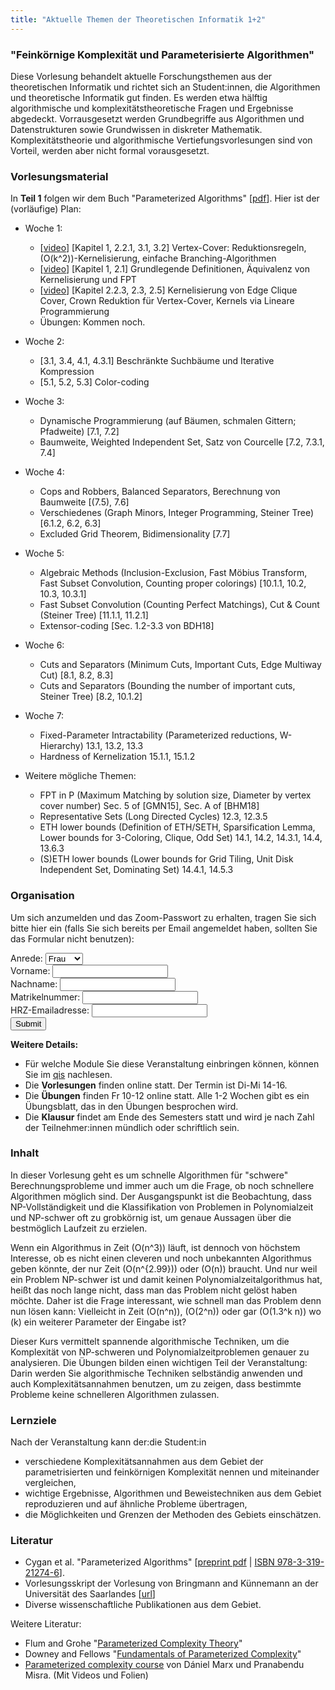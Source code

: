 ```yaml
---
title: "Aktuelle Themen der Theoretischen Informatik 1+2"
---
```

### "Feinkörnige Komplexität und Parameterisierte Algorithmen"
Diese Vorlesung behandelt aktuelle Forschungsthemen aus der theoretischen Informatik und richtet sich an Student:innen, die Algorithmen und theoretische Informatik gut finden.
Es werden etwa hälftig algorithmische und komplexitätstheoretische Fragen und Ergebnisse abgedeckt.
Vorrausgesetzt werden Grundbegriffe aus Algorithmen und Datenstrukturen sowie Grundwissen in diskreter Mathematik. Komplexitätstheorie und algorithmische Vertiefungsvorlesungen sind von Vorteil, werden aber nicht formal vorausgesetzt.

### Vorlesungsmaterial

In **Teil 1** folgen wir dem Buch "Parameterized Algorithms" [[pdf](https://www.mimuw.edu.pl/~malcin/book/parameterized-algorithms.pdf)].
Hier ist der (vorläufige) Plan:

- Woche 1:
  - [[video](/teaching/winter20/ati/01-VertexCover.mp4)] [Kapitel 1, 2.2.1, 3.1, 3.2] Vertex-Cover: Reduktionsregeln, \(O(k^2)\)-Kernelisierung, einfache Branching-Algorithmen 
  - [[video](/teaching/winter20/ati/02-Definitionen.mp4)] [Kapitel 1, 2.1] Grundlegende Definitionen, Äquivalenz von Kernelisierung und FPT
  - [[video](/teaching/winter20/ati/03-Kernels.mp4)] [Kapitel 2.2.3, 2.3, 2.5] Kernelisierung von Edge Clique Cover, Crown Reduktion für Vertex-Cover, Kernels via Lineare Programmierung
  - Übungen: Kommen noch.

- Woche 2:
  - [3.1, 3.4, 4.1, 4.3.1] Beschränkte Suchbäume und Iterative Kompression 
  - [5.1, 5.2, 5.3] Color-coding

- Woche 3:
  - Dynamische Programmierung (auf Bäumen, schmalen Gittern; Pfadweite) [7.1, 7.2]
  - Baumweite, Weighted Independent Set, Satz von Courcelle [7.2, 7.3.1, 7.4]

- Woche 4:
  - Cops and Robbers, Balanced Separators, Berechnung von Baumweite [(7.5), 7.6]
  - Verschiedenes (Graph Minors, Integer Programming, Steiner Tree)	[6.1.2, 6.2, 6.3]
  - Excluded Grid Theorem, Bidimensionality	[7.7]

- Woche 5:
  - Algebraic Methods (Inclusion-Exclusion, Fast Möbius Transform, Fast Subset Convolution, Counting proper colorings)	[10.1.1, 10.2, 10.3, 10.3.1]
  - Fast Subset Convolution (Counting Perfect Matchings), Cut & Count (Steiner Tree)	[11.1.1, 11.2.1]
  - Extensor-coding [Sec. 1.2-3.3 von BDH18]

- Woche 6:
  - Cuts and Separators (Minimum Cuts, Important Cuts, Edge Multiway Cut)	[8.1, 8.2, 8.3]
  - Cuts and Separators (Bounding the number of important cuts, Steiner Tree) [8.2, 10.1.2]

- Woche 7:
  - Fixed-Parameter Intractability (Parameterized reductions, W-Hierarchy)	13.1, 13.2, 13.3
  - Hardness of Kernelization	15.1.1, 15.1.2

- Weitere mögliche Themen:
  - FPT in P (Maximum Matching by solution size, Diameter by vertex cover number)	Sec. 5 of [GMN15], Sec. A of [BHM18]
  - Representative Sets (Long Directed Cycles)	12.3, 12.3.5
  - ETH lower bounds (Definition of ETH/SETH, Sparsification Lemma, Lower bounds for 3-Coloring, Clique, Odd Set)	14.1, 14.2, 14.3.1, 14.4, 13.6.3
  - (S)ETH lower bounds (Lower bounds for Grid Tiling, Unit Disk Independent Set, Dominating Set)	14.4.1, 14.5.3

### Organisation

Um sich anzumelden und das Zoom-Passwort zu erhalten, tragen Sie sich bitte hier ein (falls Sie sich bereits per Email angemeldet haben, sollten Sie das Formular nicht benutzen):
<form action='https://api.tcs.uni-frankfurt.de/register' method='POST'>
    Anrede:
    <select name='anrede'>
      <option value='Frau'>Frau</option>
      <option value='Herr'>Herr</option>
      <option value='Divers'>Divers</option>
    </select>
    <br>
    Vorname: <input name='vorname'>
    <br>
    Nachname: <input name='nachname'>
    <br>
    Matrikelnummer: <input name='mtknr'>
    <br>
    HRZ-Emailadresse: <input name='mail'>
    <br>
    <input type='submit'>
</form>

**Weitere Details:**

- Für welche Module Sie diese Veranstaltung einbringen können, können Sie im [qis](https://qis.server.uni-frankfurt.de/qisserver/rds?state=verpublish&status=init&vmfile=no&publishid=301071&moduleCall=webInfo&publishConfFile=webInfo&publishSubDir=veranstaltung) nachlesen.
- Die **Vorlesungen** finden online statt. Der Termin ist Di-Mi 14-16.
- Die **Übungen** finden Fr 10-12 online statt. Alle 1-2 Wochen gibt es ein Übungsblatt, das in den Übungen besprochen wird.
- Die **Klausur** findet am Ende des Semesters statt und wird je nach Zahl der Teilnehmer:innen mündlich oder schriftlich sein.


### Inhalt

In dieser Vorlesung geht es um schnelle Algorithmen für "schwere" Berechnungsprobleme und immer auch um die Frage, ob noch schnellere Algorithmen möglich sind.
Der Ausgangspunkt ist die Beobachtung, dass NP-Vollständigkeit und die Klassifikation von Problemen in Polynomialzeit und NP-schwer oft zu grobkörnig ist, um genaue Aussagen über die bestmöglich Laufzeit zu erzielen.

Wenn ein Algorithmus in Zeit \(O(n^3)\) läuft, ist dennoch von höchstem Interesse, ob es nicht einen cleveren und noch unbekannten Algorithmus geben könnte, der nur Zeit \(O(n^{2.99})\) oder \(O(n)\) braucht.
Und nur weil ein Problem NP-schwer ist und damit keinen Polynomialzeitalgorithmus hat, heißt das noch lange nicht, dass man das Problem nicht gelöst haben möchte. Daher ist die Frage interessant, wie schnell man das Problem denn nun lösen kann: Vielleicht in Zeit \(O(n^n)\), \(O(2^n)\) oder gar \(O(1.3^k n)\) wo \(k\) ein weiterer Parameter der Eingabe ist?

Dieser Kurs vermittelt spannende algorithmische Techniken, um die Komplexität von NP-schweren und Polynomialzeitproblemen genauer zu analysieren.
Die Übungen bilden einen wichtigen Teil der Veranstaltung: Darin werden Sie algorithmische Techniken selbständig anwenden und auch Komplexitätsannahmen benutzen, um zu zeigen, dass bestimmte Probleme keine schnelleren Algorithmen zulassen.


### Lernziele

Nach der Veranstaltung kann der:die Student:in

- verschiedene Komplexitätsannahmen aus dem Gebiet der parametrisierten und feinkörnigen Komplexität nennen und miteinander vergleichen,
- wichtige Ergebnisse, Algorithmen und Beweistechniken aus dem Gebiet reproduzieren und auf ähnliche Probleme übertragen,
- die Möglichkeiten und Grenzen der Methoden des Gebiets einschätzen.

### Literatur

- Cygan et al. "Parameterized Algorithms" [[preprint pdf](https://www.mimuw.edu.pl/~malcin/book/parameterized-algorithms.pdf) | [ISBN 978-3-319-21274-6](https://dblp.org/rec/html/books/sp/CyganFKLMPPS15)].
- Vorlesungsskript der Vorlesung von Bringmann and Künnemann an der Universität des Saarlandes [[url](https://www.mpi-inf.mpg.de/departments/algorithms-complexity/teaching/summer19/fine-complexity/)]
- Diverse wissenschaftliche Publikationen aus dem Gebiet.

Weitere Literatur:

- Flum and Grohe "[Parameterized Complexity Theory](https://www.springer.com/de/book/9783540299523)"
- Downey and Fellows "[Fundamentals of Parameterized Complexity](https://www.springer.com/de/book/9781447155584)"
- [Parameterized complexity course](https://www.mpi-inf.mpg.de/departments/algorithms-complexity/teaching/summer20/parameterized-algorithms) von Dániel Marx und Pranabendu Misra. (Mit Videos und Folien)
